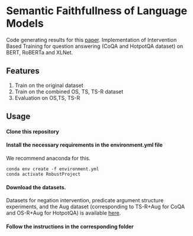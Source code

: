# Semantic Faithfullness of Language Models

Code generating results for this [paper](https://arxiv.org/abs/2212.10696).
Implementation of Intervention Based Training for question answering (CoQA and HotpotQA dataset) on BERT, RoBERTa and XLNet.

## Features
1) Train on the original dataset
2) Train on the combined OS, TS, TS-R dataset
3) Evaluation on OS,TS, TS-R

## Usage
#### Clone this repository
#### Install the necessary requirements in the environment.yml file
We recommend anaconda for this.

```
conda env create -f environment.yml
conda activate RobustProject
```
#### Download the datasets.
Datasets for negation intervention, predicate argument structure experiments, and the Aug dataset (corresponding to TS-R+Aug for CoQA and OS-R+Aug for HotpotQA) is available [here](https://drive.google.com/drive/u/0/folders/1gHHPyjgkhgVNlVwQ16bA54_wt6eM_bfH).

#### Follow the instructions in the corresponding folder
